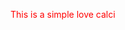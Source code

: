 <html>
<head>
<style>
  p{
  color:red;
  }
</style>
</head>
<body>
<p>This is a simple love calci</p>
</body>
</html>
